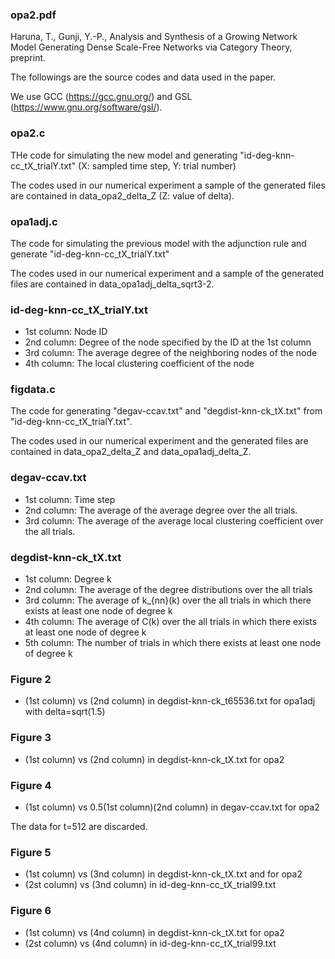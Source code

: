 ### opa2.pdf
Haruna, T., Gunji, Y.-P., Analysis and Synthesis of a Growing Network Model Generating Dense Scale-Free Networks via Category Theory, preprint.

The followings are the source codes and data used in the paper.

We use GCC (https://gcc.gnu.org/) and GSL (https://www.gnu.org/software/gsl/). 

### opa2.c
THe code for simulating the new model and generating "id-deg-knn-cc_tX_trialY.txt" (X: sampled time step, Y: trial number) 

The codes used in our numerical experiment a sample of the generated files are contained in data_opa2_delta_Z (Z: value of delta).

### opa1adj.c
The code for simulating the previous model with the adjunction rule and generate "id-deg-knn-cc_tX_trialY.txt"

The codes used in our numerical experiment and a sample of the generated files are contained in data_opa1adj_delta_sqrt3-2.
  
### id-deg-knn-cc_tX_trialY.txt
- 1st column: Node ID
- 2nd column: Degree of the node specified by the ID at the 1st column
- 3rd column: The average degree of the neighboring nodes of the node
- 4th column: The local clustering coefficient of the node

### figdata.c
The code for generating "degav-ccav.txt" and "degdist-knn-ck_tX.txt" from "id-deg-knn-cc_tX_trialY.txt".

The codes used in our numerical experiment and the generated files are contained in data_opa2_delta_Z and data_opa1adj_delta_Z.
 
### degav-ccav.txt
- 1st column: Time step
- 2nd column: The average of the average degree over the all trials.
- 3rd column: The average of the average local clustering coefficient over the all trials.
 
### degdist-knn-ck_tX.txt
- 1st column: Degree k
- 2nd column: The average of the degree distributions over the all trials
- 3rd column: The average of k_{nn}(k) over the all trials in which there exists at least one node of degree k
- 4th column: The average of C(k) over the all trials in which there exists at least one node of degree k
- 5th column: The number of trials in which there exists at least one node of degree k
 
### Figure 2
- (1st column) vs (2nd column) in degdist-knn-ck_t65536.txt for opa1adj with delta=sqrt(1.5)
 
### Figure 3
- (1st column) vs (2nd column) in degdist-knn-ck_tX.txt for opa2
 
### Figure 4
- (1st column) vs 0.5(1st column)(2nd column) in degav-ccav.txt for opa2

The data for t=512 are discarded.
 
### Figure 5
- (1st column) vs (3nd column) in degdist-knn-ck_tX.txt and  for opa2
- (2st column) vs (3nd column) in id-deg-knn-cc_tX_trial99.txt
 
### Figure 6
- (1st column) vs (4nd column) in degdist-knn-ck_tX.txt for opa2
- (2st column) vs (4nd column) in id-deg-knn-cc_tX_trial99.txt
  

